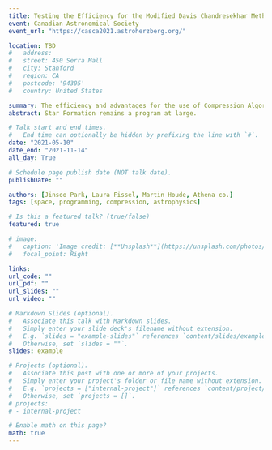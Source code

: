 ```yaml
---
title: Testing the Efficiency for the Modified Davis Chandresekhar Method
event: Canadian Astronomical Society 
event_url: "https://casca2021.astroherzberg.org/"

location: TBD
#   address:
#   street: 450 Serra Mall
#   city: Stanford
#   region: CA
#   postcode: '94305'
#   country: United States

summary: The efficiency and advantages for the use of Compression Algorithms.
abstract: Star Formation remains a program at large.

# Talk start and end times.
#   End time can optionally be hidden by prefixing the line with `#`.
date: "2021-05-10"
date_end: "2021-11-14"
all_day: True

# Schedule page publish date (NOT talk date).
publishDate: ""

authors: [Jinsoo Park, Laura Fissel, Martin Houde, Athena co.]
tags: [space, programming, compression, astrophysics]

# Is this a featured talk? (true/false)
featured: true

# image:
#   caption: 'Image credit: [**Unsplash**](https://unsplash.com/photos/bzdhc5b3Bxs)'
#   focal_point: Right

links:
url_code: ""
url_pdf: ""
url_slides: ""
url_video: ""

# Markdown Slides (optional).
#   Associate this talk with Markdown slides.
#   Simply enter your slide deck's filename without extension.
#   E.g. `slides = "example-slides"` references `content/slides/example-slides.md`.
#   Otherwise, set `slides = ""`.
slides: example

# Projects (optional).
#   Associate this post with one or more of your projects.
#   Simply enter your project's folder or file name without extension.
#   E.g. `projects = ["internal-project"]` references `content/project/deep-learning/index.md`.
#   Otherwise, set `projects = []`.
# projects:
# - internal-project

# Enable math on this page?
math: true
---
```


